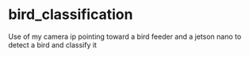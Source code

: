# bird_classification
Use of my camera ip pointing toward a bird feeder and a jetson nano to detect a bird and classify it
